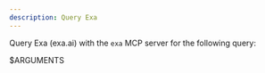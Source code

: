```yaml
---
description: Query Exa
---
```


Query Exa (exa.ai) with the `exa` MCP server for the following query:

$ARGUMENTS

